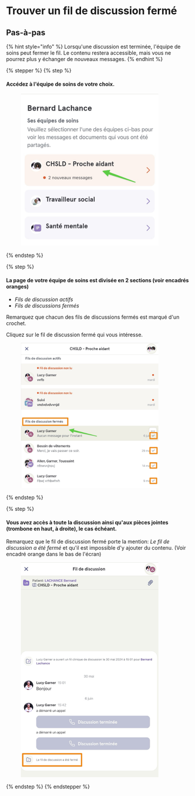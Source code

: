 # Trouver un fil de discussion fermé

## Pas-à-pas

{% hint style="info" %}
Lorsqu'une discussion est terminée, l'équipe de soins peut fermer le fil. Le contenu restera accessible, mais vous ne pourrez plus y échanger de nouveaux messages.
{% endhint %}

{% stepper %}
{% step %}
#### Accédez à l'équipe de soins de votre choix.

<div align="left"><figure><img src="../../.gitbook/assets/trouver-un-fil-de-discussion-ferme-patient - Step 1.jpeg" alt="" width="375"><figcaption></figcaption></figure></div>
{% endstep %}

{% step %}
#### La page de votre équipe de soins est divisée en 2 sections (voir encadrés oranges)

* _Fils de discussion actifs_
* _Fils de discussions fermés_

Remarquez que chacun des fils de discussions fermés est marqué d'un crochet.

Cliquez sur le fil de discussion fermé qui vous intéresse.

<div align="left"><figure><img src="../../.gitbook/assets/trouver-un-fil-de-discussion-ferme-patient - Step 2.jpeg" alt="" width="375"><figcaption></figcaption></figure></div>
{% endstep %}

{% step %}
#### Vous avez accès à toute la discussion ainsi qu'aux pièces jointes (trombone en haut, à droite), le cas échéant.

Remarquez que le fil de discussion fermé porte la mention: _Le fil de discussion a été fermé_ et qu'il est impossible d'y ajouter du contenu. (Voir encadré orange dans le bas de l'écran)

<div align="left"><figure><img src="../../.gitbook/assets/trouver-un-fil-de-discussion-ferme-patient - Step 4.jpeg" alt="" width="375"><figcaption></figcaption></figure></div>
{% endstep %}
{% endstepper %}

